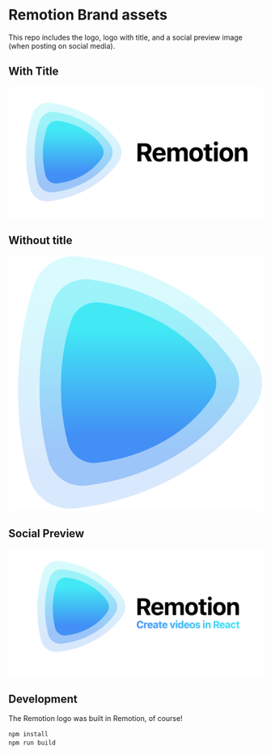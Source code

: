 # Remotion Brand assets

This repo includes the logo, logo with title, and a social preview image (when posting on social media).

## With Title

![Logo with title](withtitle/element-0.png)

## Without title

![Logo](withouttitle/element-0.png)

## Social Preview

![Logo](socialpreview/element-0.png)

## Development

The Remotion logo was built in Remotion, of course!

```bash
npm install
npm run build
```
